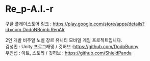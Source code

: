 # Re_p-A.I.-r
구글 플레이스토어 링크 : https://play.google.com/store/apps/details?id=com.DodoNBomb.RepAIr

2인 개발 비주얼 노벨 장르 유니티 모바일 게임 프로젝트입니다.\
김성민 : Unity 프로그래밍 / 깃허브 :https://github.com/DodoBunny \
우진섭 : 아트, 스토리 / 깃허브 : https://github.com/ShieldPanda

